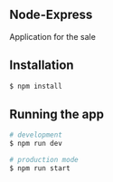 ## Node-Express
Application for the sale

## Installation

```bash
$ npm install
```

## Running the app

```bash
# development
$ npm run dev

# production mode
$ npm run start
```

<p align="center">
  <!--<img src="https://github.com/tommios/Node-Express/blob/master/img.jpg" width="600" alt="Demo" /> -->
</p>

